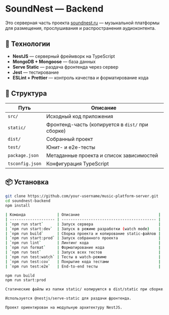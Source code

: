 # SoundNest — Backend

Это серверная часть проекта [soundnest.ru](https://soundnest.ru) — музыкальной платформы для размещения, прослушивания и распространения аудиоконтента.

## 🚀 Технологии

- **NestJS** — серверный фреймворк на TypeScript
- **MongoDB + Mongoose** — база данных
- **Serve Static** — раздача фронтенда через сервер
- **Jest** — тестирование
- **ESLint + Prettier** — контроль качества и форматирование кода

## 📁 Структура

| Путь            | Описание                                         |
| --------------- | ------------------------------------------------ |
| `src/`          | Исходный код приложения                          |
| `static/`       | Фронтенд-часть (копируется в `dist/` при сборке) |
| `dist/`         | Собранный проект                                 |
| `test/`         | Юнит- и e2e-тесты                                |
| `package.json`  | Метаданные проекта и список зависимостей         |
| `tsconfig.json` | Конфигурация TypeScript                          |

## 📦 Установка

```bash
git clone https://github.com/your-username/music-platform-server.git
cd soundnest-backend
npm install

| Команда              | Описание                                   |
| -------------------- | ------------------------------------------ |
| `npm run start`      | Запуск сервера                             |
| `npm run start:dev`  | Запуск в режиме разработки (watch mode)    |
| `npm run build`      | Сборка проекта и копирование static-файлов |
| `npm run start:prod` | Запуск собранного проекта                  |
| `npm run lint`       | Линтинг кода                               |
| `npm run format`     | Форматирование кода                        |
| `npm run test`       | Запуск всех тестов                         |
| `npm run test:watch` | Тесты в watch-режиме                       |
| `npm run test:cov`   | Покрытие кода тестами                      |
| `npm run test:e2e`   | End-to-end тесты                           |

npm run build
npm run start:prod

Статические файлы из папки static/ копируются в dist/static при сборке.

Используется @nestjs/serve-static для раздачи фронтенда.

Проект ориентирован на модульную архитектуру NestJS.